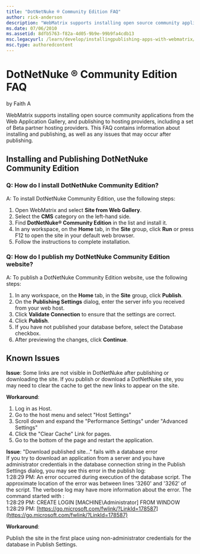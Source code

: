 ```yaml
---
title: "DotNetNuke ® Community Edition FAQ"
author: rick-anderson
description: "WebMatrix supports installing open source community applications from the Web Application Gallery, and publishing to hosting providers, including a set of Be..."
ms.date: 07/06/2010
ms.assetid: 8dfb5763-f82a-4d05-9b9e-99b9fa4cdb13
msc.legacyurl: /learn/develop/installingpublishing-apps-with-webmatrix/dotnetnuke-community-edition-faq
msc.type: authoredcontent
---
```

DotNetNuke ® Community Edition FAQ
====================
by Faith A

WebMatrix supports installing open source community applications from the Web Application Gallery, and publishing to hosting providers, including a set of Beta partner hosting providers. This FAQ contains information about installing and publishing, as well as any issues that may occur after publishing.

## Installing and Publishing DotNetNuke Community Edition

### Q: How do I install DotNetNuke Community Edition?

A: To install DotNetNuke Community Edition, use the following steps:

1. Open WebMatrix and select **Site from Web Gallery**.
2. Select the **CMS** category on the left-hand side.
3. Find **DotNetNuke® Community Edition** in the list and install it.
4. In any workspace, on the **Home** tab, in the **Site** group, click **Run** or press F12 to open the site in your default web browser.
5. Follow the instructions to complete installation.

### Q: How do I publish my DotNetNuke Community Edition website?

A: To publish a DotNetNuke Community Edition website, use the following steps:

1. In any workspace, on the **Home** tab, in the **Site** group, click **Publish**.
2. On the **Publishing Settings** dialog, enter the server info you received from your web host.
3. Click **Validate Connection** to ensure that the settings are correct.
4. Click **Publish**.
5. If you have not published your database before, select the Database checkbox.
6. After previewing the changes, click **Continue**.

## Known Issues

**Issue**: Some links are not visible in DotNetNuke after publishing or downloading the site. If you publish or download a DotNetNuke site, you may need to clear the cache to get the new links to appear on the site.

**Workaround**:

1. Log in as Host.
2. Go to the host menu and select "Host Settings"
3. Scroll down and expand the "Performance Settings" under "Advanced Settings"
4. Click the "Clear Cache" Link for pages.
5. Go to the bottom of the page and restart the application.

**Issue**: "Download published site…" fails with a database error  
 If you try to download an application from a server and you have administrator credentials in the database connection string in the Publish Settings dialog, you may see this error in the publish log:  
 1:28:29 PM: An error occurred during execution of the database script. The approximate location of the error was between lines '3260' and '3262' of the script. The verbose log may have more information about the error. The command started with :  
 1:28:29 PM: CREATE LOGIN [MACHINE\Administrator] FROM WINDOW  
 1:28:29 PM: [https://go.microsoft.com/fwlink/?LinkId=178587](https://go.microsoft.com/fwlink/?LinkId=178587)

**Workaround**:

Publish the site in the first place using non-administrator credentials for the database in Publish Settings.
